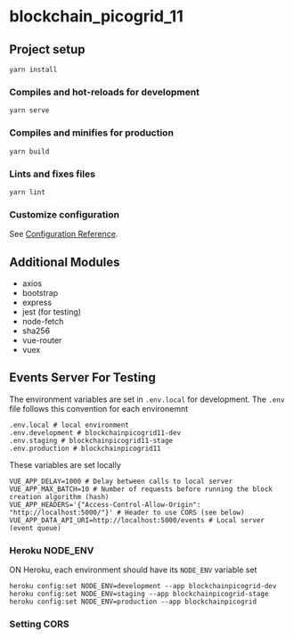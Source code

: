 # blockchain_picogrid_11

## Project setup
```
yarn install
```

### Compiles and hot-reloads for development
```
yarn serve
```

### Compiles and minifies for production
```
yarn build
```

### Lints and fixes files
```
yarn lint
```

### Customize configuration
See [Configuration Reference](https://cli.vuejs.org/config/).

## Additional Modules

* axios
* bootstrap
* express
* jest (for testing)
* node-fetch
* sha256
* vue-router
* vuex

## Events Server For Testing

The environment variables are set in `.env.local` for development. The `.env` file follows this convention for each environemnt

```
.env.local # local environment
.env.development # blockchainpicogrid11-dev
.env.staging # blockchainpicogrid11-stage
.env.production # blockchainpicogrid11
```

These variables are set locally

```
VUE_APP_DELAY=1000 # Delay between calls to local server
VUE_APP_MAX_BATCH=10 # Number of requests before running the block creation algorithm (hash)
VUE_APP_HEADERS='{"Access-Control-Allow-Origin": "http://localhost:5000/"}' # Header to use CORS (see below)
VUE_APP_DATA_API_URI=http://localhost:5000/events # Local server (event queue)
```

### Heroku NODE_ENV

ON Heroku, each environment should have its `NODE_ENV` variable set

```
heroku config:set NODE_ENV=development --app blockchainpicogrid-dev
heroku config:set NODE_ENV=staging --app blockchainpicogrid-stage
heroku config:set NODE_ENV=production --app blockchainpicogrid
```

### Setting CORS

